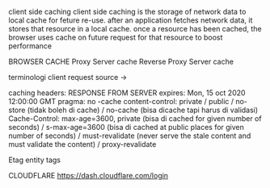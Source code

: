 client side caching
client side caching is the storage of network data to local cache for feture re-use.
after an application fetches network data, it stores that resource in a local cache. once a resource has been cached, the browser uses cache on future request
for that resource to boost performance



BROWSER CACHE
Proxy Server cache
Reverse Proxy Server cache

terminologi
client request source -> 

caching headers:
RESPONSE FROM SERVER
expires: Mon, 15 oct 2020 12:00:00 GMT
pragma: no -cache
content-control: private / public / no-store (tidak boleh di cache) / no-cache (bisa dicache tapi harus di validasi)
Cache-Control: max-age=3600, private (bisa di cached for given number of seconds) / s-max-age=3600 (bisa di cached at public places for given number of seconds) / must-revalidate (never serve the stale content and must validate the content) / proxy-revalidate

Etag entity tags



CLOUDFLARE
https://dash.cloudflare.com/login


